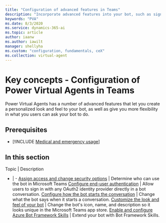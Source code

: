 ```yaml
---
title: "Configuration of advanced features in Teams"
description: "Incorporate advanced features into your bot, such as sign-in, live agent transfer, custom appearances, dynamic cards, and file uploads."
keywords: "PVA"
ms.date: 8/3/2020
ms.service: dynamics-365-ai
ms.topic: article
author: iaanw
ms.author: iawilt
manager: shellyha
ms.custom: "configuration, fundamentals, ceX"
ms.collection: virtual-agent
---
```


# Key concepts - Configuration of Power Virtual Agents in Teams

Power Virtual Agents has a number of advanced features that let you create a personalized look and feel to your bot, as well as give you more flexibility in what you users can ask your bot to do. 


## Prerequisites

- [!INCLUDE [Medical and emergency usage](includes/pva-usage-limitations-teams.md)]



## In this section

Topic | Description
- | -
[Assign access and change security options](configuration-security-teams.md) | Determine who can use the bot in Microsoft Teams
[Configure end-user authentication](configuration-end-user-authentication-teams.md) | Allow users to sign in with any OAuth2 identity provider directly in a bot conversation.
[Configure how the bot starts the conversation](configure-bot-greeting-teams.md) | Change what the bot says when it starts a conversation.
[Customize the look and feel of your bot](customize-default-canvas-teams.md) | Change the bot's icon, name, and description so it looks unique in the Microsoft Teams app store.
[Enable and configure Azure Bot Framework Skills](configuration-add-skills-teams.md) | Extend your bot with Bot Framework Skills.
